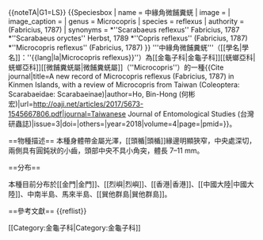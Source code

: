 {{noteTA|G1=LS}}
{{Speciesbox
| name = 中緣角微餔糞蜣
| image = 
| image_caption = 
| genus = Microcopris
| species = reflexus
| authority =  (Fabricius, 1787)
| synonyms = 
*''Scarabaeus reflexus'' Fabricius, 1787
*''Scarabaeus oryctes'' Herbst, 1789
*''Copris reflexus'' (Fabricius, 1787)
*''Microcopris reflexus'' (Fabricius, 1787)
}}
'''中緣角微餔糞蜣'''（[[學名|學名]]：''{{lang|la|Microcopris reflexus}}''）為[[金龜子科|金龜子科]][[蜣螂亞科|蜣螂亞科]][[微餔糞蜣屬|微餔糞蜣屬]]（''Microcopris''）的一種<ref name=":0">{{Cite journal|title=A new record of Microcopris reflexus (Fabricius, 1787) in Kinmen Islands, with a review of Microcopris from Taiwan (Coleoptera: Scarabaeidae: Scarabaeinae)|author=Ho, Bin-Hong (何彬宏)|url=http://oaji.net/articles/2017/5673-1545667806.pdf|journal=Taiwanese Journal of Entomological Studies (台灣研蟲誌)|issue=3|doi=|others=|year=2018|volume=4|page=|pmid=}}</ref>。

==物種描述==
本種身體帶金屬光澤，[[頭楯|頭楯]]緣邊明顯狹窄，中央處深切，兩側具有圓鈍狀的小齒，頭部中央不具小角突，體長 7–11 mm<ref name=":0" />。

==分布==

本種目前分布於[[金門|金門]]、[[烈嶼|烈嶼]]、[[香港|香港]]、[[中國大陸|中國大陸]]、中南半島、馬來半島、[[巽他群島|巽他群島]]<ref name=":0" />。

==參考文獻==
{{reflist}}

[[Category:金龜子科|Category:金龜子科]]